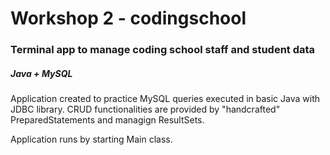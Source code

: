 # Workshop 2 - codingschool 
### Terminal app to manage coding school staff and student data
##### Java + MySQL

Application created to practice MySQL queries executed in basic Java with JDBC library.
CRUD functionalities are provided by "handcrafted" PreparedStatements and managign ResultSets.

Application runs by starting Main class.
